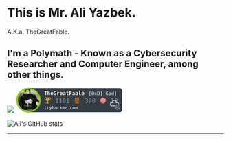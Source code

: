 # This is Mr. Ali Yazbek. 

A.K.a. TheGreatFable.

## I'm a Polymath - Known as a Cybersecurity Researcher and Computer Engineer, among other things.


![](https://www.hackthebox.eu/badge/image/1050032)
![](./TheGreatFable.png)


![Ali's GitHub stats](https://github-readme-stats.vercel.app/api?username=ali-yazbek&count_private=true&theme=dracula)



_________________________________

